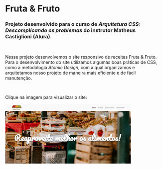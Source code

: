# Fruta & Fruto

### Projeto desenvolvido para o curso de *Arquitetura CSS: Descomplicando os problemas* do instrutor Matheus Castiglioni (Alura).


&nbsp;

Nesse projeto desenvolvemos o site responsivo de receitas Fruta & Fruto. 
Para o desenvolvimento do site utilizamos algumas boas práticas de CSS, como a metodologia *Atomic Design*, com a qual organizamos e arquitetamos nosso projeto de maneira mais eficiente e de fácil manutenção.


&nbsp;

Clique na imagem para visualizar o site:


[<img src="img/site.png" alt="Foto do site fruta e fruto" width="80%"/>](https://fruta-fruto.claudinha.repl.co/)
